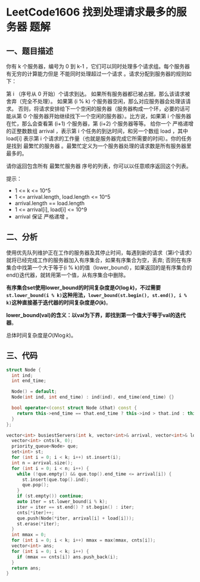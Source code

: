 # LeetCode1606 找到处理请求最多的服务器 题解

## 一、题目描述

你有 k 个服务器，编号为 0 到 k-1 ，它们可以同时处理多个请求组。每个服务器有无穷的计算能力但是 不能同时处理超过一个请求 。请求分配到服务器的规则如下：

第 i （序号从 0 开始）个请求到达。
如果所有服务器都已被占据，那么该请求被舍弃（完全不处理）。
如果第 (i % k) 个服务器空闲，那么对应服务器会处理该请求。
否则，将请求安排给下一个空闲的服务器（服务器构成一个环，必要的话可能从第 0 个服务器开始继续找下一个空闲的服务器）。比方说，如果第 i 个服务器在忙，那么会查看第 (i+1) 个服务器，第 (i+2) 个服务器等等。
给你一个 严格递增 的正整数数组 arrival ，表示第 i 个任务的到达时间，和另一个数组 load ，其中 load[i] 表示第 i 个请求的工作量（也就是服务器完成它所需要的时间）。你的任务是找到 最繁忙的服务器 。最繁忙定义为一个服务器处理的请求数是所有服务器里最多的。

请你返回包含所有 最繁忙服务器 序号的列表，你可以以任意顺序返回这个列表。

提示：

+ 1 <= k <= 10^5
+ 1 <= arrival.length, load.length <= 10^5
+ arrival.length == load.length
+ 1 <= arrival[i], load[i] <= 10^9
+ arrival 保证 严格递增 。



## 二、分析

使用优先队列维护正在工作的服务器及其停止时间，每遇到新的请求（第i个请求）就将已经完成工作的服务器加入有序集合，如果有序集合为空，丢弃; 否则在有序集合中找第一个大于等于(i % k)的值（lower_bound），如果返回的是有序集合的end()迭代器，就转用第一个值，从有序集合中删除。

**有序集合set使用lower_bound的时间复杂度是$O(\log k)$，不过需要`st.lower_bound(i % k)`这种用法，`lower_bound(st.begin(), st.end(), i % k)`这种直接基于迭代器的时间复杂度是$O(k)$**。

**lower_bound(val)的含义：以val为下界，即找到第一个值大于等于val的迭代器**。

总体时间复杂度是$O(N\log k)$。



## 三、代码

```c++
struct Node {
  int ind;
  int end_time;

  Node() = default;
  Node(int ind, int end_time) : ind(ind), end_time(end_time) {}

  bool operator<(const struct Node &that) const {
    return this->end_time == that.end_time ? this->ind > that.ind : this->end_time > that.end_time;
  }
};

vector<int> busiestServers(int k, vector<int>& arrival, vector<int>& load) {
  vector<int> cnts(k, 0);
  priority_queue<Node> que;
  set<int> st;
  for (int i = 0; i < k; i++) st.insert(i);
  int n = arrival.size();
  for (int i = 0; i < n; i++) {
    while (!que.empty() && que.top().end_time <= arrival[i]) {
      st.insert(que.top().ind);
      que.pop();
    }
    if (st.empty()) continue;
    auto iter = st.lower_bound(i % k);
    iter = iter == st.end() ? st.begin() : iter;
    cnts[*iter]++;
    que.push(Node(*iter, arrival[i] + load[i]));
    st.erase(*iter);
  }
  int mmax = 0;
  for (int i = 0; i < k; i++) mmax = max(mmax, cnts[i]);
  vector<int> ans;
  for (int i = 0; i < k; i++) {
    if (mmax == cnts[i]) ans.push_back(i);
  }
  return ans;
}
```

